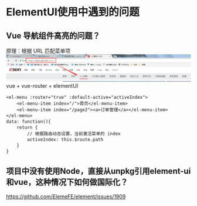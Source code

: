 # ElementUI使用中遇到的问题

## Vue 导航组件高亮的问题？   
原理：根据 URL 匹配菜单项
![菜单项高亮](./my-project/static/images/nav_highlight.png)
vue + vue-router + elementUI
```
<el-menu :router="true" :default-active="activeIndex">
    <el-menu-item index="/">首页</el-menu-item>
    <el-menu-item index="/page2"><a>订单管理</a></el-menu-item>
</el-menu>
data: function(){
    return {
        // 根据路由动态设置，当前激活菜单的 index
        activeIndex: this.$route.path
    }
}
```

## 项目中没有使用Node，直接从unpkg引用element-ui和vue，这种情况下如何做国际化？
https://github.com/ElemeFE/element/issues/1909